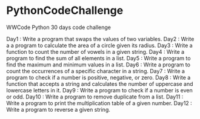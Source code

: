 # PythonCodeChallenge
 WWCode Python 30 days code challenge

Day1    : Write a program that swaps the values of two variables.
Day2    : Write a a program to calculate the area of a circle given its radius.
Day3    : Write a function to count the number of vowels in a given string.
Day4    : Write a program to find the sum of all elements in a list.
Day5    : Write a program to find the maximum and minimum values in a list.
Day6    : Write a program to count the occurrences of a specific character in a string.
Day7    : Write a program to check if a number is positive, negative, or zero.
Day8    : Write a function that accepts a string and calculates the number of uppercase and lowercase letters in it.
Day9    : Write a program to check if a number is even or odd.
Day10   : Write a program to remove duplicate from a list.
Day11   : Write a program to print the multiplication table of a given number.
Day12   : Write a program to reverse a given string.

